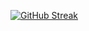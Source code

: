 [![GitHub Streak](https://streak-stats.demolab.com?user=leaohyeah&theme=whatsapp-dark2&card_width=990)](https://git.io/streak-stats)
